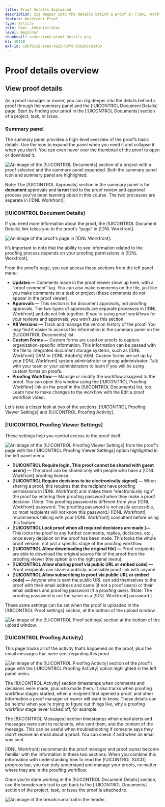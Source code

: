 ```yaml
---
title: Proof Details Explained
description: Dig deeper into the details behind a proof in [!DNL  Workfront] through the summary panel and [!UICONTROL Document Details] page.
feature: Workfront Proof
type: Article
role: User, Administrator
level: Beginner
thumbnail: understand-proof-details.png
kt: 10110
exl-id: 196f9318-eced-4825-b0fd-8592b6cb3403
---
```

# Proof details overview

## View proof details

As a proof manager or owner, you can dig deeper into the details behind a proof through the summary panel and the [!UICONTROL Document Details] page. Start by finding your proof in the [!UICONTROL Documents] section of a project, task, or issue.

### Summary panel

The summary panel provides a high-level overview of the proof’s basic details. Use the icon to expand the panel when you need it and collapse it when you don’t. You can even hover over the thumbnail of the proof to open or download it.

![An image of the [!UICONTROL Documents] section of a project with a proof selected and the summary panel expanded. Both the summary panel icon and summary panel are highlighted.](assets/document-summary.png)

Note: The [!UICONTROL Approvals] section in the summary panel is for **document** approvals and **is not** tied to the proof review and approval process you’ve been learning about in this course. The two processes are separate in [!DNL Workfront].

### [!UICONTROL Document Details]

If you need more information about the proof, the [!UICONTROL Document Details] link takes you to the proof’s “page” in [!DNL Workfront].

![An image of the proof's page in [!DNL  Workfront].](assets/document-details.png)

It’s important to note that the ability to see information related to the proofing process depends on your proofing permissions in [!DNL Workfront].

From the proof’s page, you can access these sections from the left panel menu:

* **Updates —** Comments made in the proof viewer show up here, with a “proof comment” tag. You can also make comments on the file, just like you make comments on a task or project (these comments do not appear in the proof viewer).
* **Approvals —** This section is for document approvals, not proofing approvals. The two types of approvals are separate processes in [!DNL Workfront] and do not link together. If you’re using proof workflows for your reviews and approvals, you won’t use this section.
* **All Versions —** Track and manage the version history of the proof. You may find it easier to access this information in the summary panel on the [!UICONTROL Documents] list.
* **Custom Forms —** Custom forms are used on proofs to capture organization-specific information. This information can be passed with the file to integrated document storage systems, such as [!DNL Workfront] DAM or [!DNL Adobe’s] AEM. Custom forms are set up by your [!DNL Workfront] system administrator or group administrator. Talk with your team or your administrators to learn if you will be using custom forms on proofs.
* **Proofing Workflow —** Manage or modify the workflow assigned to the proof. You can open this window using the [!UICONTROL Proofing Workflow] link on the proof in the [!UICONTROL Documents] list, too. Learn how to make changes to the workflow with the Edit a proof workflow video.

Let’s take a closer look at two of the sections: [!UICONTROL Proofing Viewer Settings] and [!UICONTROL Proofing Activity]. 

### [!UICONTROL Proofing Viewer Settings]

These settings help you control access to the proof itself.

![An image of the [!UICONTROL Proofing Viewer Settings] from the proof's page with the [!UICONTROL Proofing Viewer Settings] option highlighted in the left panel menu.](assets/proofing-settings-on-details-page.png)

* **[!UICONTROL Require login. This proof cannot be shared with guest users] —** The proof can be shared only with people who have a [!DNL Workfront] proofing license.
* **[!UICONTROL Require decisions to be electronically signed] —** When sharing a proof, this requires that the recipient have proofing permissions in [!DNL Workfront] and makes them “electronically sign” the proof by entering their proofing password when they make a proof decision. (Note: The proofing password is different from your [!DNL Workfront] password. The proofing password is not easily accessible, so most recipients will not know this password.) [!DNL Workfront] recommends talking with your [!DNL Workfront] consultant before using this feature.
* **[!UICONTROL Lock proof when all required decisions are made ]—** This locks the proof to any further comments, replies, decisions, etc., once every decision on the proof has been made. This locks the whole proof version, not just a specific stage of the proofing workflow.
* **[!UICONTROL Allow downloading the original file] —** Proof recipients are able to download the original source file of the proof from the proofing viewer (the option is in the right panel menu).
* **[!UICONTROL Allow sharing proof via public URL or embed code] —** Proof recipients can share a publicly accessible proof link with anyone.
* **[!UICONTROL Allow subscribing to proof via public URL or embed code] —** Anyone who is sent the public URL can add themselves to the proof with their email address and name (if not a proof users) or their email address and proofing password (if a proofing user). (Note: The proofing password is not the same as a [!DNL Workfront] password.)

These same settings can be set when the proof is uploaded in the [!UICONTROL Proof settings] section, at the bottom of the upload window.

![An image of the [!UICONTROL Proof settings] section at the bottom of the upload window.](assets/proof-settings-on-upload-page.png)

### [!UICONTROL Proofing Activity]

This page tracks all of the activity that’s happened on the proof, plus the email messages that were sent regarding this proof.

![An image of the [!UICONTROL Proofing Activity] section of the proof's page with the [!UICONTROL Proofing Activity] option highlighted in the left panel menu.](assets/proofing-activity-in-details.png)

The [!UICONTROL Activity] section timestamps when comments and decisions were made, plus who made them. It also tracks when proofing workflow stages started, when a recipient first opened a proof, and other information a proof manager or owner will want to know. These details can be helpful when you’re trying to figure out things like, why a proofing workflow stage never kicked off, for example.

The [!UICONTROL Messages] section timestamps when email alerts and messages were sent to recipients, who sent them, and the content of the message. This can be useful when troubleshooting if someone says they didn’t receive an email about a proof. You can check if and when an email was sent.

[!DNL Workfront] recommends the proof manager and proof owner become familiar with the information in these two sections. When you combine this information with understanding how to read the [!UICONTROL SOCD] progress bar, you can truly understand and manage your proofs, no matter where they are in the proofing workflow.

Once you’re done working in the [!UICONTROL Document Details] section, use the breadcrumb trail to get back to the [!UICONTROL Documents] section of the project, task, or issue the proof is attached to.

![An image of the breadcrumb trail in the header.](assets/proof-breadcrumb.png)

<!--
#### Learn more
* [!UICONTROL Document details] overview
* Add a custom form to a document
* Request document approvals
* Summary for documents overview
* View activity on a proof within [!DNL Workfront]
-->
